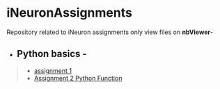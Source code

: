 # iNeuronAssignments
Repository related to iNeuron assignments only
view files on **nbViewer**- 
* ## Python basics  - 
>* [assignment 1](https://nbviewer.jupyter.org/github/c17hawke/iNeuronAssignments/blob/master/Python%20basics/Assignment_1DONE.ipynb)
>* [Assignment 2 Python Function](https://nbviewer.jupyter.org/github/c17hawke/iNeuronAssignments/blob/master/Python%20basics/Assignment_2_Python_FunctionDONE.ipynb)
